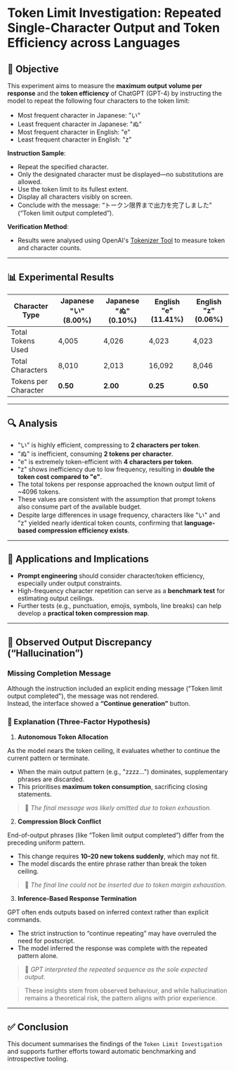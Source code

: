 # Token Limit Investigation: Repeated Single-Character Output and Token Efficiency across Languages

## 🧪 Objective

This experiment aims to measure the **maximum output volume per response** and the **token efficiency** of ChatGPT (GPT-4) by instructing the model to repeat the following four characters to the token limit:

- Most frequent character in Japanese: "い"
- Least frequent character in Japanese: "ぬ"
- Most frequent character in English: "e"
- Least frequent character in English: "z"

**Instruction Sample**:

- Repeat the specified character.
- Only the designated character must be displayed—no substitutions are allowed.
- Use the token limit to its fullest extent.
- Display all characters visibly on screen.
- Conclude with the message: “トークン限界まで出力を完了しました” (“Token limit output completed”).

**Verification Method**:

- Results were analysed using OpenAI's [Tokenizer Tool](https://platform.openai.com/tokenizer) to measure token and character counts.

---

## 📊 Experimental Results

| Character Type       | Japanese "い" (8.00%) | Japanese "ぬ" (0.10%) | English "e" (11.41%) | English "z" (0.06%) |
| -------------------- | -------------------- | -------------------- | -------------------- | ------------------- |
| Total Tokens Used    | 4,005                | 4,026                | 4,023                | 4,023               |
| Total Characters     | 8,010                | 2,013                | 16,092               | 8,046               |
| Tokens per Character | **0.50**             | **2.00**             | **0.25**             | **0.50**            |

---

## 🔍 Analysis

- "い" is highly efficient, compressing to **2 characters per token**.
- "ぬ" is inefficient, consuming **2 tokens per character**.
- "e" is extremely token-efficient with **4 characters per token**.
- "z" shows inefficiency due to low frequency, resulting in **double the token cost compared to "e"**.
- The total tokens per response approached the known output limit of ~4096 tokens.
- These values are consistent with the assumption that prompt tokens also consume part of the available budget.
- Despite large differences in usage frequency, characters like "い" and "z" yielded nearly identical token counts, confirming that **language-based compression efficiency exists**.

---

## 🧭 Applications and Implications

- **Prompt engineering** should consider character/token efficiency, especially under output constraints.
- High-frequency character repetition can serve as a **benchmark test** for estimating output ceilings.
- Further tests (e.g., punctuation, emojis, symbols, line breaks) can help develop a **practical token compression map**.

---

## 🧪 Observed Output Discrepancy (“Hallucination”)

### Missing Completion Message

Although the instruction included an explicit ending message ("Token limit output completed"), the message was not rendered.  
Instead, the interface showed a **“Continue generation”** button.

### 🤖 Explanation (Three-Factor Hypothesis)

1. **Autonomous Token Allocation**

As the model nears the token ceiling, it evaluates whether to continue the current pattern or terminate.

- When the main output pattern (e.g., "zzzz…") dominates, supplementary phrases are discarded.
- This prioritises **maximum token consumption**, sacrificing closing statements.

> 🎯 *The final message was likely omitted due to token exhaustion.*

2. **Compression Block Conflict**

End-of-output phrases (like “Token limit output completed”) differ from the preceding uniform pattern.

- This change requires **10–20 new tokens suddenly**, which may not fit.
- The model discards the entire phrase rather than break the token ceiling.

> 🎯 *The final line could not be inserted due to token margin exhaustion.*

3. **Inference-Based Response Termination**

GPT often ends outputs based on inferred context rather than explicit commands.

- The strict instruction to “continue repeating” may have overruled the need for postscript.
- The model inferred the response was complete with the repeated pattern alone.

> 🧠 *GPT interpreted the repeated sequence as the sole expected output.*

> These insights stem from observed behaviour, and while hallucination remains a theoretical risk, the pattern aligns with prior experience.

---

## ✅ Conclusion

This document summarises the findings of the `Token Limit Investigation` and supports further efforts toward automatic benchmarking and introspective tooling.